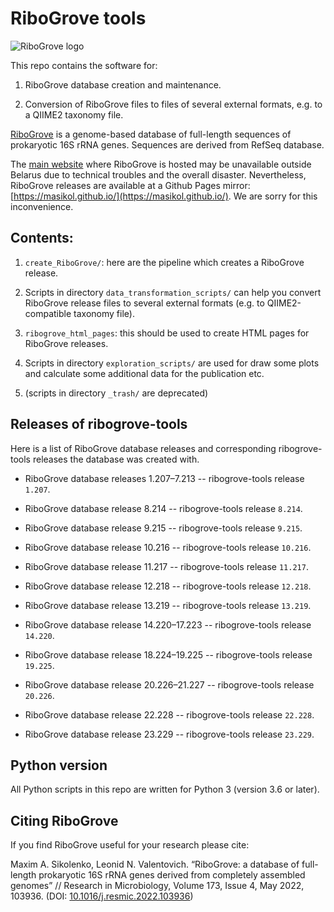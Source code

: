 # RiboGrove tools

![](img/RiboGrove_logo.png "RiboGrove logo")

This repo contains the software for:

1. RiboGrove database creation and maintenance.

2. Conversion of RiboGrove files to files of several external formats, e.g. to a QIIME2 taxonomy file.

[RiboGrove](https://mbio.bas-net.by/cager/en/ribogrove) is a genome-based database of full-length sequences of prokaryotic 16S rRNA genes. Sequences are derived from RefSeq database.

The [main website](https://mbio.bas-net.by/cager/en/ribogrove) where RiboGrove is hosted may be unavailable outside Belarus due to technical troubles and the overall disaster. Nevertheless, RiboGrove releases are available at a Github Pages mirror: [https://masikol.github.io/](https://masikol.github.io/). We are sorry for this inconvenience.

## Contents:

1. `create_RiboGrove/`: here are the pipeline which creates a RiboGrove release.

2. Scripts in directory `data_transformation_scripts/` can help you convert RiboGrove release files to several external formats (e.g. to QIIME2-compatible taxonomy file).

3. `ribogrove_html_pages`: this should be used to create HTML pages for RiboGrove releases.

4. Scripts in directory `exploration_scripts/` are used for draw some plots and calculate some additional data for the publication etc.

5. (scripts in directory `_trash/` are deprecated)

## Releases of ribogrove-tools

Here is a list of RiboGrove database releases and corresponding ribogrove-tools releases the database was created with.

- RiboGrove database releases 1.207–7.213 -- ribogrove-tools release `1.207`.

- RiboGrove database release 8.214 -- ribogrove-tools release `8.214`.

- RiboGrove database release 9.215 -- ribogrove-tools release `9.215`.

- RiboGrove database release 10.216 -- ribogrove-tools release `10.216`.

- RiboGrove database release 11.217 -- ribogrove-tools release `11.217`.

- RiboGrove database release 12.218 -- ribogrove-tools release `12.218`.

- RiboGrove database release 13.219 -- ribogrove-tools release `13.219`.

- RiboGrove database release 14.220–17.223 -- ribogrove-tools release `14.220`.

- RiboGrove database release 18.224–19.225 -- ribogrove-tools release `19.225`.

- RiboGrove database release 20.226–21.227 -- ribogrove-tools release `20.226`.

- RiboGrove database release 22.228 -- ribogrove-tools release `22.228`.

- RiboGrove database release 23.229 -- ribogrove-tools release `23.229`.

## Python version

All Python scripts in this repo are written for Python 3 (version 3.6 or later).

## Citing RiboGrove

If you find RiboGrove useful for your research please cite:

Maxim A. Sikolenko, Leonid N. Valentovich. “RiboGrove: a database of full-length prokaryotic 16S rRNA genes derived from completely assembled genomes” // Research in Microbiology, Volume 173, Issue 4, May 2022, 103936.
(DOI: [10.1016/j.resmic.2022.103936](https://doi.org/10.1016/j.resmic.2022.103936))
